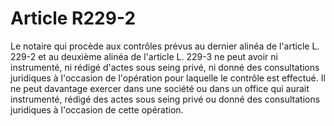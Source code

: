 # Article R229-2

Le notaire qui procède aux contrôles prévus au dernier alinéa de l'article L. 229-2 et au deuxième alinéa de l'article L. 229-3 ne peut avoir ni instrumenté, ni rédigé d'actes sous seing privé, ni donné des consultations juridiques à l'occasion de l'opération pour laquelle le contrôle est effectué. Il ne peut davantage exercer dans une société ou dans un office qui aurait instrumenté, rédigé des actes sous seing privé ou donné des consultations juridiques à l'occasion de cette opération.
